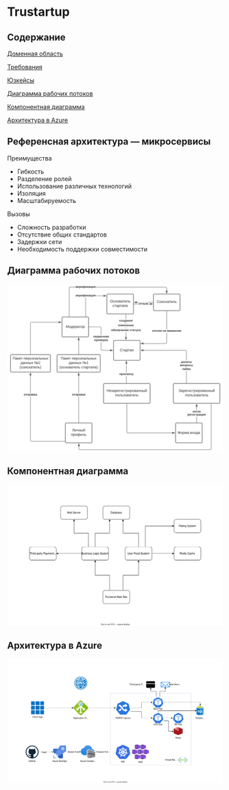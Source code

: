 # Trustartup

## Содержание

[Доменная область](domain.md)

[Требования](requirements.md)

[Юзкейсы](use-cases.md)

[Диаграмма рабочих потоков](https://github.com/cloudbruh/trustartup#%D0%B4%D0%B8%D0%B0%D0%B3%D1%80%D0%B0%D0%BC%D0%BC%D0%B0-%D1%80%D0%B0%D0%B1%D0%BE%D1%87%D0%B8%D1%85-%D0%BF%D0%BE%D1%82%D0%BE%D0%BA%D0%BE%D0%B2)

[Компонентная диаграмма](https://github.com/cloudbruh/trustartup#%D0%BA%D0%BE%D0%BC%D0%BF%D0%BE%D0%BD%D0%B5%D0%BD%D1%82%D0%BD%D0%B0%D1%8F-%D0%B4%D0%B8%D0%B0%D0%B3%D1%80%D0%B0%D0%BC%D0%BC%D0%B0)

[Архитектура в Azure](https://github.com/cloudbruh/trustartup#%D0%B0%D1%80%D1%85%D0%B8%D1%82%D0%B5%D0%BA%D1%82%D1%83%D1%80%D0%B0-%D0%B2-azure)

## Референсная архитектура — микросервисы

Преимущества
- Гибкость
- Разделение ролей
- Использование различных технологий
- Изоляция
- Масштабируемость

Вызовы
- Сложность разработки
- Отсутствие общих стандартов
- Задержки сети
- Необходимость поддержки совместимости


## Диаграмма рабочих потоков

![Workflow diagram](img/workflow-diagram.svg)

## Компонентная диаграмма

![Component diagram](img/component-diagram.svg)

## Архитектура в Azure

![Azure architecture](img/azure-architecture.svg)
